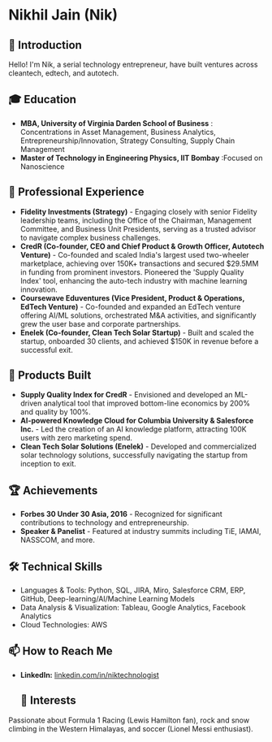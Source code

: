 # Nikhil Jain (Nik)
## 👋 Introduction
Hello! I'm Nik, a serial technology entrepreneur, have built ventures across cleantech, edtech, and autotech. 
## 🎓 Education
- **MBA, University of Virginia Darden School of Business** : Concentrations in Asset Management, Business Analytics, Entrepreneurship/Innovation, Strategy Consulting, Supply Chain Management
- **Master of Technology in Engineering Physics, IIT Bombay** :Focused on Nanoscience 
## 💼 Professional Experience
- **Fidelity Investments (Strategy)** - Engaging closely with senior Fidelity leadership teams, including the Office of the Chairman, Management Committee, and Business Unit Presidents, serving as a trusted advisor to navigate complex business challenges.
- **CredR (Co-founder, CEO and Chief Product & Growth Officer, Autotech Venture)** - Co-founded and scaled India's largest used two-wheeler marketplace, achieving over 150K+ transactions and secured $29.5MM in funding from prominent investors. Pioneered the 'Supply Quality Index' tool, enhancing the auto-tech industry with machine learning innovation.
- **Coursewave Eduventures (Vice President, Product & Operations, EdTech Venture)** - Co-founded and expanded an EdTech venture offering AI/ML solutions, orchestrated M&A activities, and significantly grew the user base and corporate partnerships.
-  **Enelek (Co-founder, Clean Tech Solar Startup)** - Built and scaled the startup, onboarded 30 clients, and achieved $150K in revenue before a successful exit.
## 🚀 Products Built
- **Supply Quality Index for CredR** - Envisioned and developed an ML-driven analytical tool that improved bottom-line economics by 200% and quality by 100%.
- **AI-powered Knowledge Cloud for Columbia University & Salesforce Inc.** - Led the creation of an AI knowledge platform, attracting 100K users with zero marketing spend.
- **Clean Tech Solar Solutions (Enelek)** - Developed and commercialized solar technology solutions, successfully navigating the startup from inception to exit.
## 🏆 Achievements
- **Forbes 30 Under 30 Asia, 2016** - Recognized for significant contributions to technology and entrepreneurship.
- **Speaker & Panelist** - Featured at industry summits including TiE, IAMAI, NASSCOM, and more.
## 🛠 Technical Skills
- Languages & Tools: Python, SQL, JIRA, Miro, Salesforce CRM, ERP, GitHub, Deep-learning/AI/Machine Learning Models
- Data Analysis & Visualization: Tableau, Google Analytics, Facebook Analytics
- Cloud Technologies: AWS
## 📫 How to Reach Me
- **LinkedIn:** [linkedin.com/in/niktechnologist](#)
  ## 🌱 Interests
Passionate about Formula 1 Racing (Lewis Hamilton fan), rock and snow climbing in the Western Himalayas, and soccer (Lionel Messi enthusiast).


